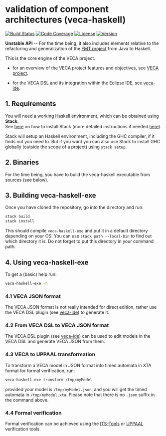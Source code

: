 # validation of component architectures (veca-haskell)

[![Build Status](https://img.shields.io/travis/pascalpoizat/veca-haskell/master.svg?style=flat-square)](https://travis-ci.org/pascalpoizat/veca-haskell)
[![Code Coverage](https://img.shields.io/coveralls/pascalpoizat/veca-haskell/master.svg?style=flat-square)](https://coveralls.io/github/pascalpoizat/veca-haskell)
[![License](https://img.shields.io/github/license/pascalpoizat/veca-haskell.svg?style=flat-square)](LICENSE)
[![Version](https://img.shields.io/github/tag/pascalpoizat/veca-haskell.svg?style=flat-square)](veca-haskell.cabal)<br/>
<!--
[![Issues Ready](https://img.shields.io/github/issues-raw/pascalpoizat/veca-haskell/ready.svg?style=flat-square&label=issues%20ready%20for%20development)](https://waffle.io/pascalpoizat/veca-haskell)
[![Issues in Progress](https://img.shields.io/github/issues-raw/pascalpoizat/veca-haskell/in%20progress.svg?style=flat-square&label=issues%20in%20progress)](https://waffle.io/pascalpoizat/veca-haskell)
-->
<!--
[![Version](https://img.shields.io/hackage/v/veca-haskell.svg?label=version&amp;style=flat-square)](https://hackage.haskell.org/package/veca-haskell)
-->

**Unstable API** -- For the time being, it also includes elements relative to the refactoring and generalization of the [FMT project](https://pascalpoizat.github.io/fmt-java) from Java to Haskell.

This is the core engine of the VECA project. 

- for an overview of the VECA project features and objectives, see [VECA project](https://pascalpoizat.github.io/veca-web).

- for the VECA DSL and its integration within the Eclipse IDE, see [veca-ide](https://github.com/pascalpoizat/veca-ide).

## 1. Requirements

You will need a working Haskell environment, which can be obtained using **Stack**.<br/>
See [here](https://haskell-lang.org/get-started) on how to install Stack (more detailed instructions if needed [here](https://docs.haskellstack.org/en/stable/install_and_upgrade/)).

Stack will setup an Haskell environment, including the GHC compiler, if it finds out you need to.
But if you want you can also use Stack to install GHC globally (outside the scope of a project) using `stack setup`.

## 2. Binaries

For the time being, you have to build the veca-haskell executable from sources (see below).

## 3. Building veca-haskell-exe

Once you have cloned the repository, go into the directory and run:

```sh
stack build
stack install
```

This should compile `veca-haskell-exe` and put it in a default directory depending on your OS.
You can use `stack path --local-bin` to find out which directory it is.
Do not forget to put this directory in your command path.

## 4. Using veca-haskell-exe

To get a (basic) help run:

```sh
veca-haskell-exe -h
```

### 4.1 VECA JSON format

The VECA JSON format is not really intended for direct edition, rather use the VECA DSL plugin (see [veca-ide](https://github.com/pascalpoizat/veca-ide)) to generate it.

### 4.2 From VECA DSL to VECA JSON format

The VECA DSL plugin (see [veca-ide](https://github.com/pascalpoizat/veca-ide))
can be used to edit models in the VECA DSL and generate VECA JSON from them. 

### 4.3 VECA to UPPAAL transformation

To transform a VECA model in JSON format into timed automata in XTA format for formal verification, run:

```sh
veca-haskell-exe transform /tmp/myModel
```

provided your model is `/tmp/myModel.json`, and you will get the timed automata in `/tmp/myModel.xta`. Please note that there is no `.json` suffix in the command above.

### 4.4 Formal verification

Formal verification can be achieved using the [ITS-Tools](https://lip6.github.io/ITSTools-web/) or [UPPAAL](http://uppaal.org) verification tools.
